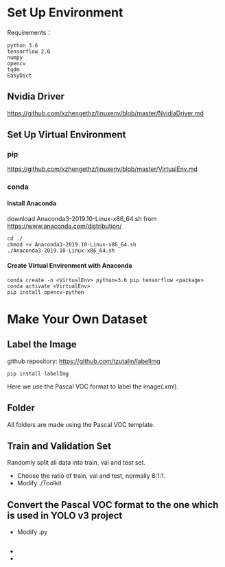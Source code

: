 # Set Up Environment
Requirements：
```
python 3.6
tensorflow 2.0
numpy
opencv
tqdm
EasyDict
```
## Nvidia Driver
https://github.com/xzhengethz/linuxenv/blob/master/NvidiaDriver.md
## Set Up Virtual Environment
### pip
https://github.com/xzhengethz/linuxenv/blob/master/VirtualEnv.md
### conda
#### Install Anaconda
download Anaconda3-2019.10-Linux-x86_64.sh from https://www.anaconda.com/distribution/
```
cd ./
chmod +x Anaconda3-2019.10-Linux-x86_64.sh
./Anaconda3-2019.10-Linux-x86_64.sh
```
#### Create Virtual Environment with Anaconda
```
conda create -n <VirtualEnv> python=3.6 pip tensorflow <package>
conda activate <VirtualEnv>
pip install opencv-python
```
# Make Your Own Dataset
## Label the Image
github repository: https://github.com/tzutalin/labelImg
```
pip install labelImg
```
Here we use the Pascal VOC format to label the image(.xml).
## Folder
All folders are made using the Pascal VOC template.
## Train and Validation Set
Randomly split all data into train, val and test set.
- Choose the ratio of train, val and test, normally 8:1:1.
- Modify ./Toolkit
## Convert the Pascal VOC format to the one which is used in YOLO v3 project
- Modify .py
```
```
-
-



